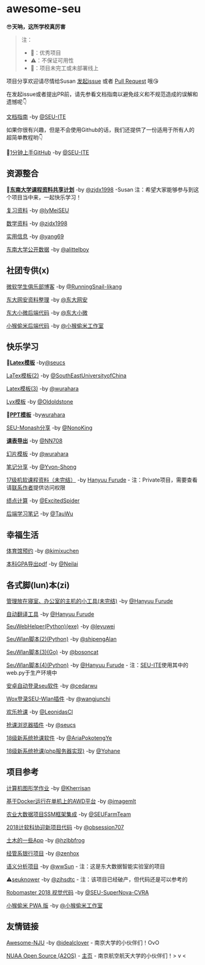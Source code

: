 # awesome-seu

😎**天呐，这所学校真厉害**

> 注：
> - 🥇：优秀项目
> - ⚠️：不保证可用性
> - 🚧：项目未完工或未部署线上

项目分享欢迎请尽情给Susan [发起issue](https://github.com/SEU-ITE/awesome-seu/issues/new/choose) 或者 [Pull Request](https://github.com/SEU-ITE/awesome-seu/compare) 哦😘

在发起issue或者提出PR前，请先参看文档指南以避免歧义和不规范造成的误解和遗憾呢👇

[文档指南](https://docs.seu.services/#/intro/SEUITEDocManual) -by [@SEU-ITE](https://github.com/SEU-ITE)

如果你很有兴趣，但是不会使用Github的话，我们还提供了一份适用于所有人的超简单教程哟👇

🚧[1分钟上手GitHub](https://docs.seu.services/#/OneMinute/OneMinuteToGitHub) -by [@SEU-ITE](https://github.com/SEU-ITE)

## 资源整合

🥇[**东南大学课程资料共享计划**](https://github.com/zjdx1998/seucourseshare) -by [@zjdx1998](https://github.com/zjdx1998) -Susan 注：希望大家能够参与到这个项目当中来，一起快乐学习！

[复习资料](https://github.com/lyMeiSEU/ly_schoolhelper) -by [@lyMeiSEU](https://github.com/lyMeiSEU)

[数学资料](https://github.com/zjdx1998/SEUMath) -by [@zjdx1998](https://github.com/zjdx1998)


[实用信息](https://github.com/yang69/SEU) -by [@yang69](https://github.com/yang69) 

[东南大学公开数据](https://github.com/alittelboy/seu-info) -by [@alittelboy](https://github.com/alittelboy)

## 社团专供(x)

[微软学生俱乐部博客](https://github.com/RunningSnail-likang/mstcblog) -by [@RunningSnail-likang](https://github.com/RunningSnail-likang)

[东大网安资料整理](https://github.com/susers/Course) -by [@东大网安](https://github.com/susers)

[东大小微后端代码](https://github.com/seuxw/XAPI) -by [@东大小微](https://github.com/seuxw)

[小猴偷米后端代码](https://github.com/HeraldStudio/herald-webservice) -by [@小猴偷米工作室](https://github.com/HeraldStudio)


## 快乐学习

🥇[**Latex模板**](https://github.com/seucs/seuthesis) -by[@seucs](https://github.com/seucs)

[LaTex模板(2)](https://github.com/SouthEastUniversityofChina/seuthesis) -by [@SouthEastUniversityofChina](https://github.com/SouthEastUniversityofChina)

[Latex模板(3)](https://github.com/wurahara/SEU-Thesis-Defence-Slide) -by [@wurahara](https://github.com/wurahara)

[Lyx模板](https://github.com/oldoldstone/seuthslyx) -by [@Oldoldstone](https://github.com/oldoldstone)

🥇[**PPT模板**](https://github.com/wurahara/SEU-Beamer-Slide) -by[wurahara](https://github.com/wurahara)

[SEU-Monash分享](https://github.com/NonoKing/SEU_Monash_2017-2018) -by [@NonoKing](https://github.com/nonoking)

[**课表导出**](https://github.com/NN708/SEU-Curriculum-Export) -by [@NN708](https://github.com/NN708)

[幻片模板](https://github.com/wurahara/SEU-Beamer-Slide) -by [@wurahara](https://github.com/wurahara)

[笔记分享](https://github.com/Yvon-Shong/SEU) -by [@Yvon-Shong](https://github.com/Yvon-Shong)

[17级机软课程资料（未完结）](https://github.com/HanyuuFurude/cw23) -by [Hanyuu Furude](https://hanyuufurude.github.io/) - 注：Private项目，需要查看请[联系作者](mailto:furude_hanyuu@outlook.com)提供访问权限

[绩点计算](https://github.com/ExcitedSpider/SEU-GPA-Calculator) -by [@ExcitedSpider](https://github.com/ExcitedSpider)

[后端学习笔记](https://github.com/TauWu/backend_learning_notes) -by [@TauWu](https://github.com/TauWu)

## 幸福生活

[体育馆预约](https://github.com/kimixuchen/GymAutoOrder) -by [@kimixuchen](https://github.com/kimixuchen)

[本科GPA导出pdf](https://github.com/Neilai/seu-GPA-helper) -by [@Neilai](https://github.com/Neilai)

## 各式脚(lun)本(zi)

[管理放在寝室、办公室的主机的小工具(未完结)](https://github.com/Skylark-Studio/TelnetSkylark) -by [@Hanyuu Furude](https://hanyuufurude.github.io/) 

[自动翻译工具](https://github.com/HanyuuFurude/CopyTranslatePaste) -by [@Hanyuu Furude](https://hanyuufurude.github.io/) 

[SeuWebHelper(Python)(exe)](https://github.com/leyuwei/SeuWebHelper) -by [@leyuwei](https://github.com/leyuwei)

[SeuWlan脚本(2)(Python)](https://github.com/shipengAlan/seuWlanLogin) -by [@shipengAlan](https://github.com/shipengAlan)

[SeuWlan脚本(3)(Go)](https://github.com/bosoncat/seu-wlan) -by [@bosoncat](https://github.com/bosoncat)

[SeuWlan脚本(4)(Python)](https://github.com/HanyuuFurude/seuLogin) -by [@Hanyuu Furude](https://hanyuufurude.github.io/) - 注：[SEU-ITE](https://github.com/SEU-ITE)使用其中的web.py于生产环境中

[安卓自动登录seu软件](https://github.com/cedarwu/AutoLogin) -by [@cedarwu](https://github.com/cedarwu)

[Wox登录SEU-Wlan插件](https://github.com/wangjunchi/Wox_Plugin_SEU_Autologin) -by [@wangjunchi](https://github.com/wangjunchi)

[欢乐抢课](https://github.com/LeonidasCl/seu-jwc-catcher) -by [@LeonidasCl](https://github.com/LeonidasCl)  

[抢课浏览器插件](https://github.com/seucs/404-helper) -by [@seucs](https://github.com/seucs)  

[18级新系统抢课软件](https://github.com/AriaPokotengYe/SEU-NewSystem-catcher) -by [@AriaPokotengYe](https://github.com/AriaPokotengYe)  

[18级新系统抢课(php服务器实现)](https://github.com/zixi123/seuGrabber) -by [@Yohane](https://github.com/zixi123)

## 项目参考

[计算机图形学作业](https://github.com/Kherrisan/ComputerGraphicsLab) -by [@Kherrisan](https://github.xom/Kherrisan)

[基于Docker运行在单机上的AWD平台](https://github.com/imagemlt/tinyAWDplatform) -by [@imagemlt](https://github.com/imagemlt)

[农业大数据项目SSM框架集成](https://github.com/SEUFarmTeam/AgricultureBD_demo) -by [@SEUFarmTeam](https://github.com/SEUFarmTeam)

[2018计软科协迎新项目代码](https://github.com/obsession707/Tuba) -by [@obsession707](https://github.com/obsession707)

[土木的一些App](https://github.com/hzlbbfrog/SEU) -by [@hzlbbfrog](https://github.com/hzlbbfrog)

[经管系银行项目](https://github.com/zenhox/OnlineBank) -by [@zenhox](https://github.com/zenhox)

[语义分析项目](https://github.com/wwsun/seu-semanticAnalysis) -by [@wwSun](https://github.com/wwsun) - 注：这是东大数据智能实验室的项目

⚠️[seuknower](https://github.com/zjhsdtc/seuknower_backend) -by [@zjhsdtc](https://github/zjhsdtc) - 注：该项目已经破产，但代码还是可以参考的

[Robomaster 2018 视觉代码](https://github.com/SEU-SuperNova-CVRA/Robomaster2018-SEU-OpenSource) -by [@SEU-SuperNova-CVRA](https://github.com/SEU-SuperNova-CVRA)

[小猴偷米 PWA 版](https://github.com/HeraldStudio/herald-web) -by [@小猴偷米工作室](https://github.com/HeraldStudio)

## 友情链接

[Awesome-NJU](https://github.com/idealclover/awesome-nju) -by [@idealclover](https://github.com/idealclover/) - 南京大学的小伙伴们！OvO

[NUAA Open Source (A2OS)](https://github.com/NUAA-Open-Source) - [主页](https://home.a2os.club/) - 南京航空航天大学的小伙伴们！> v <
